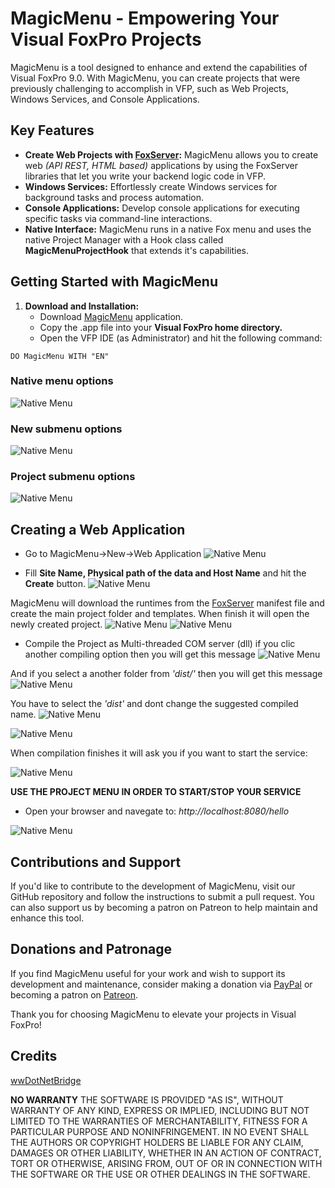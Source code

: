 # MagicMenu - Empowering Your Visual FoxPro Projects

MagicMenu is a tool designed to enhance and extend the capabilities of Visual FoxPro 9.0. With MagicMenu, you can create projects that were previously challenging to accomplish in VFP, such as Web Projects, Windows Services, and Console Applications.

## Key Features

- **Create Web Projects with [FoxServer](https://github.com/VFPLegacy/FoxServer):** MagicMenu allows you to create web _(API REST, HTML based)_ applications by using the FoxServer libraries that let you write your backend logic code in VFP.
- **Windows Services:** Effortlessly create Windows services for background tasks and process automation.
- **Console Applications:** Develop console applications for executing specific tasks via command-line interactions.
- **Native Interface:** MagicMenu runs in a native Fox menu and uses the native Project Manager with a Hook class called **MagicMenuProjectHook** that extends it's capabilities.

## Getting Started with MagicMenu

1. **Download and Installation:**
   - Download [MagicMenu](https://github.com/VFPLegacy/MagicMenu/releases/download/v1.0.1/MagicMenu-v101.app.zip) application.
   - Copy the .app file into your **Visual FoxPro home directory.**
   - Open the VFP IDE (as Administrator) and hit the following command:
```xBase
DO MagicMenu WITH "EN"
```

### Native menu options
![Native Menu](images/MagicMenu01.jpg)

### New submenu options
![Native Menu](images/MagicMenu02.jpg)

### Project submenu options
![Native Menu](images/MagicMenu02.jpg)

## Creating a Web Application
- Go to MagicMenu->New->Web Application
![Native Menu](images/MagicMenu02.jpg)

- Fill **Site Name, Physical path of the data and Host Name** and hit the **Create** button.
![Native Menu](images/MagicMenu06.jpg)

MagicMenu will download the runtimes from the [FoxServer](https://github.com/VFPLegacy/FoxServer/blob/main/setup.manifest) manifest file and create the main project folder and templates. When finish it will open the newly created project.
![Native Menu](images/MagicMenu07.jpg)
![Native Menu](images/MagicMenu08.jpg)

- Compile the Project as Multi-threaded COM server (dll)
if you clic another compiling option then you will get this message
![Native Menu](images/MagicMenu10.jpg)

And if you select a another folder from *'dist/'* then you will get this message
![Native Menu](images/MagicMenu11.jpg)

You have to select the *'dist'* and dont change the suggested compiled name.
![Native Menu](images/MagicMenu12.jpg)

![Native Menu](images/MagicMenu13.jpg)

When compilation finishes it will ask you if you want to start the service:

![Native Menu](images/MagicMenu14.jpg)

**USE THE PROJECT MENU IN ORDER TO START/STOP YOUR SERVICE**

- Open your browser and navegate to: *http://localhost:8080/hello*

![Native Menu](images/MagicMenu15.jpg)

## Contributions and Support

If you'd like to contribute to the development of MagicMenu, visit our GitHub repository and follow the instructions to submit a pull request. You can also support us by becoming a patron on Patreon to help maintain and enhance this tool.

## Donations and Patronage

If you find MagicMenu useful for your work and wish to support its development and maintenance, consider making a donation via [PayPal](https://www.paypal.com/donate/?hosted_button_id=LXQYXFP77AD2G) or becoming a patron on [Patreon](https://www.patreon.com/IrwinRodriguez).

Thank you for choosing MagicMenu to elevate your projects in Visual FoxPro!

## Credits
[wwDotNetBridge](https://github.com/RickStrahl/wwDotnetBridge)

**NO WARRANTY**
THE SOFTWARE IS PROVIDED "AS IS", WITHOUT WARRANTY OF ANY KIND, EXPRESS OR IMPLIED, INCLUDING BUT NOT LIMITED TO THE WARRANTIES OF MERCHANTABILITY, FITNESS FOR A PARTICULAR PURPOSE AND NONINFRINGEMENT. IN NO EVENT SHALL THE AUTHORS OR COPYRIGHT HOLDERS BE LIABLE FOR ANY CLAIM, DAMAGES OR OTHER LIABILITY, WHETHER IN AN ACTION OF CONTRACT, TORT OR OTHERWISE, ARISING FROM, OUT OF OR IN CONNECTION WITH THE SOFTWARE OR THE USE OR OTHER DEALINGS IN THE SOFTWARE.
